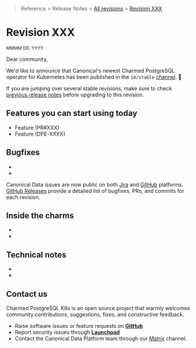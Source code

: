 >Reference > Release Notes > [All revisions](/t/11872) > [Revision XXX](/t/xxxx)
# Revision XXX
<sub>MMMM DD, YYYY</sub>

Dear community,

We'd like to announce that Canonical's newest Charmed PostgreSQL operator for Kubernetes has been published in the `14/stable` [channel](https://charmhub.io/postgresql-k8s?channel=14/stable). :tada: 

If you are jumping over several stable revisions, make sure to check [previous release notes](/t/11872) before upgrading to this revision.

## Features you can start using today
* Feature (PR#XXX)
* Feature (DPE-XXXX)

## Bugfixes
* 
*

Canonical Data issues are now public on both [Jira](https://warthogs.atlassian.net/jira/software/c/projects/DPE/issues/) and [GitHub](https://github.com/canonical/postgresql-k8s-operator/issues) platforms.
[GitHub Releases](https://github.com/canonical/postgresql-k8s-operator/releases) provide a detailed list of bugfixes, PRs, and commits for each revision.

## Inside the charms
* 
* 

## Technical notes
* 
* 

## Contact us
Charmed PostgreSQL K8s is an open source project that warmly welcomes community contributions, suggestions, fixes, and constructive feedback.
* Raise software issues or feature requests on [**GitHub**](https://github.com/canonical/postgresql-k8s-operator/issues/new/choose)
* Report security issues through [**Launchpad**](https://wiki.ubuntu.com/DebuggingSecurity#How%20to%20File)
* Contact the Canonical Data Platform team through our [Matrix](https://matrix.to/#/#charmhub-data-platform:ubuntu.com) channel.